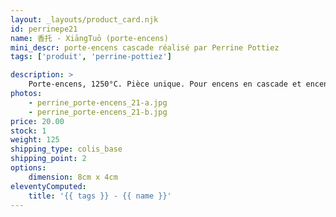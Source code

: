 ```yaml
---
layout: _layouts/product_card.njk
id: perrinepe21
name: 香托 - XiāngTuō (porte-encens)
mini_descr: porte-encens cascade réalisé par Perrine Pottiez
tags: ['produit', 'perrine-pottiez']

description: >
    Porte-encens, 1250°C. Pièce unique. Pour encens en cascade et encens normal
photos:
    - perrine_porte-encens_21-a.jpg
    - perrine_porte-encens_21-b.jpg
price: 20.00
stock: 1
weight: 125
shipping_type: colis_base
shipping_point: 2
options:
    dimension: 8cm x 4cm
eleventyComputed:
    title: '{{ tags }} - {{ name }}'
---
```

